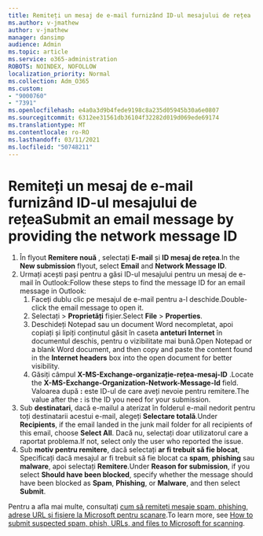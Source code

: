 ```yaml
---
title: Remiteți un mesaj de e-mail furnizând ID-ul mesajului de rețea
ms.author: v-jmathew
author: v-jmathew
manager: dansimp
audience: Admin
ms.topic: article
ms.service: o365-administration
ROBOTS: NOINDEX, NOFOLLOW
localization_priority: Normal
ms.collection: Adm_O365
ms.custom:
- "9000760"
- "7391"
ms.openlocfilehash: e4a0a3d9b4fede9198c8a235d05945b30a6e0807
ms.sourcegitcommit: 6312ee31561db36104f32282d019d069ede69174
ms.translationtype: MT
ms.contentlocale: ro-RO
ms.lasthandoff: 03/11/2021
ms.locfileid: "50748211"
---
```

# <a name="submit-an-email-message-by-providing-the-network-message-id"></a><span data-ttu-id="b4bae-102">Remiteți un mesaj de e-mail furnizând ID-ul mesajului de rețea</span><span class="sxs-lookup"><span data-stu-id="b4bae-102">Submit an email message by providing the network message ID</span></span>

1. <span data-ttu-id="b4bae-103">În flyout **Remitere nouă** , selectați **E-mail** și **ID mesaj de rețea**.</span><span class="sxs-lookup"><span data-stu-id="b4bae-103">In the **New submission** flyout, select **Email** and **Network Message ID**.</span></span>
2. <span data-ttu-id="b4bae-104">Urmați acești pași pentru a găsi ID-ul mesajului pentru un mesaj de e-mail în Outlook:</span><span class="sxs-lookup"><span data-stu-id="b4bae-104">Follow these steps to find the message ID for an email message in Outlook:</span></span>
    1. <span data-ttu-id="b4bae-105">Faceți dublu clic pe mesajul de e-mail pentru a-l deschide.</span><span class="sxs-lookup"><span data-stu-id="b4bae-105">Double-click the email message to open it.</span></span>
    1. <span data-ttu-id="b4bae-106">Selectați   >  **Proprietăți** fișier.</span><span class="sxs-lookup"><span data-stu-id="b4bae-106">Select **File** > **Properties**.</span></span>
    1. <span data-ttu-id="b4bae-107">Deschideți Notepad sau un document Word necompletat, apoi copiați și lipiți conținutul găsit în caseta **anteturi Internet** în documentul deschis, pentru o vizibilitate mai bună.</span><span class="sxs-lookup"><span data-stu-id="b4bae-107">Open Notepad or a blank Word document, and then copy and paste the content found in the **Internet headers** box into the open document for better visibility.</span></span>
    1. <span data-ttu-id="b4bae-108">Găsiți câmpul **X-MS-Exchange-organizație-rețea-mesaj-ID** .</span><span class="sxs-lookup"><span data-stu-id="b4bae-108">Locate the **X-MS-Exchange-Organization-Network-Message-Id** field.</span></span> <span data-ttu-id="b4bae-109">Valoarea după **:** este ID-ul de care aveți nevoie pentru remitere.</span><span class="sxs-lookup"><span data-stu-id="b4bae-109">The value after the **:** is the ID you need for your submission.</span></span>
3. <span data-ttu-id="b4bae-110">Sub **destinatari**, dacă e-mailul a aterizat în folderul e-mail nedorit pentru toți destinatarii acestui e-mail, alegeți **Selectare totală**.</span><span class="sxs-lookup"><span data-stu-id="b4bae-110">Under **Recipients**, if the email landed in the junk mail folder for all recipients of this email, choose **Select All**.</span></span> <span data-ttu-id="b4bae-111">Dacă nu, selectați doar utilizatorul care a raportat problema.</span><span class="sxs-lookup"><span data-stu-id="b4bae-111">If not, select only the user who reported the issue.</span></span>
4. <span data-ttu-id="b4bae-112">Sub **motiv pentru remitere**, dacă selectați **ar fi trebuit să fie blocat**, Specificați dacă mesajul ar fi trebuit să fie blocat ca **spam**, **phishing** sau **malware**, apoi selectați **Remitere**.</span><span class="sxs-lookup"><span data-stu-id="b4bae-112">Under **Reason for submission**, if you select **Should have been blocked**, specify whether the message should have been blocked as **Spam**, **Phishing**, or **Malware**, and then select **Submit**.</span></span>

<span data-ttu-id="b4bae-113">Pentru a afla mai multe, consultați [cum să remiteți mesaje spam, phishing, adrese URL și fișiere la Microsoft pentru scanare](https://go.microsoft.com/fwlink/?linkid=2101479).</span><span class="sxs-lookup"><span data-stu-id="b4bae-113">To learn more, see [How to submit suspected spam, phish, URLs, and files to Microsoft for scanning](https://go.microsoft.com/fwlink/?linkid=2101479).</span></span>
